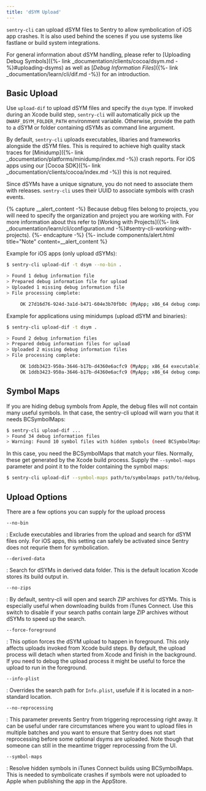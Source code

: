 ```yaml
---
title: 'dSYM Upload'
---
```


`sentry-cli` can upload dSYM files to Sentry to allow symbolication of iOS app
crashes. It is also used behind the scenes if you use systems like fastlane or
build system integrations.

For general information about dSYM handling, please refer to [Uploading Debug
Symbols]({%- link _documentation/clients/cocoa/dsym.md -%}#uploading-dsyms) as
well as [_Debug Information Files_]({%- link _documentation/learn/cli/dif.md
-%}) for an introduction.

## Basic Upload

Use `upload-dif` to upload dSYM files and specify the `dsym` type. If invoked
during an Xcode build step, `sentry-cli` will automatically pick up the
`DWARF_DSYM_FOLDER_PATH` environment variable. Otherwise, provide the path to a
dSYM or folder containing dSYMs as command line argument.

By default, `sentry-cli` uploads executables, libaries and frameworks alongside
the dSYM files. This is required to achieve high quality stack traces for
[Minidump]({%- link _documentation/platforms/minidump/index.md -%}) crash
reports. For iOS apps using our [Cocoa SDK]({%- link
_documentation/clients/cocoa/index.md -%}) this is not required.

Since dSYMs have a unique signature, you do not need to associate them with
releases. `sentry-cli` uses their UUID to associate symbols with crash events.

{% capture __alert_content -%}
Because debug files belong to projects, you will need to specify the organization and project you are working with. For more information about this refer to [Working with Projects]({%- link _documentation/learn/cli/configuration.md -%}#sentry-cli-working-with-projects).
{%- endcapture -%}
{%- include components/alert.html
  title="Note"
  content=__alert_content
%}

Example for iOS apps (only upload dSYMs):

```bash
$ sentry-cli upload-dif -t dsym --no-bin .

> Found 1 debug information file
> Prepared debug information file for upload
> Uploaded 1 missing debug information file
> File processing complete:

     OK 27d16d76-924d-3a1d-b471-604e3b70fb0c (MyApp; x86_64 debug companion)
```

Example for applications using minidumps (upload dSYM and binaries):

```bash
$ sentry-cli upload-dif -t dsym .

> Found 2 debug information files
> Prepared debug information files for upload
> Uploaded 2 missing debug information files
> File processing complete:

     OK 1ddb3423-950a-3646-b17b-d4360e6acfc9 (MyApp; x86_64 executable)
     OK 1ddb3423-950a-3646-b17b-d4360e6acfc9 (MyApp; x86_64 debug companion)
```

## Symbol Maps

If you are hiding debug symbols from Apple, the debug files will not contain
many useful symbols. In that case, the sentry-cli upload will warn you that it
needs BCSymbolMaps:

```bash
$ sentry-cli upload-dif ...
> Found 34 debug information files
> Warning: Found 10 symbol files with hidden symbols (need BCSymbolMaps)
```

In this case, you need the BCSymbolMaps that match your files. Normally, these
get generated by the Xcode build process. Supply the `--symbol-maps` parameter
and point it to the folder containing the symbol maps:

```bash
$ sentry-cli upload-dif --symbol-maps path/to/symbolmaps path/to/debug/symbols
```

## Upload Options

There are a few options you can supply for the upload process

`--no-bin`

: Exclude executables and libraries from the upload and search for dSYM files
  only. For iOS apps, this setting can safely be activated since Sentry does not
  requrie them for symbolication.

`--derived-data`

: Search for dSYMs in derived data folder. This is the default location Xcode
  stores its build output in.

`--no-zips`

: By default, sentry-cli will open and search ZIP archives for dSYMs. This is
  especially useful when downloading builds from iTunes Connect. Use this switch
  to disable if your search paths contain large ZIP archives without dSYMs to
  speed up the search.

`--force-foreground`

: This option forces the dSYM upload to happen in foreground. This only affects
  uploads invoked from Xcode build steps. By default, the upload process will
  detach when started from Xcode and finish in the background. If you need to
  debug the upload process it might be useful to force the upload to run in the
  foreground.

`--info-plist`

: Overrides the search path for `Info.plist`, usefule if it is located in a
  non-standard location.

`--no-reprocessing`

: This parameter prevents Sentry from triggering reprocessing right away. It can
  be useful under rare circumstances where you want to upload files in multiple
  batches and you want to ensure that Sentry does not start reprocessing before
  some optional dsyms are uploaded. Note though that someone can still in the
  meantime trigger reprocessing from the UI.

`--symbol-maps`

: Resolve hidden symbols in iTunes Connect builds using BCSymbolMaps. This is
  needed to symbolicate crashes if symbols were not uploaded to Apple when
  publishing the app in the AppStore.
